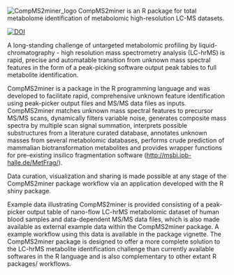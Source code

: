![CompMS2miner_logo](https://raw.githubusercontent.com/WMBEdmands/CompMS2miner/master/inst/shiny-apps/compMS2explorer/www/CompMS2minerLogo.png?token=AEhLqFJ1XT2XEii5PHex0YBQQiGJ4gLDks5XdHu0wA%3D%3D)
CompMS2miner is an R package for total metabolome identification of metabolomic high-resolution LC-MS datasets.

[![DOI](https://zenodo.org/badge/21719/WMBEdmands/CompMS2miner.svg)](https://zenodo.org/badge/latestdoi/21719/WMBEdmands/CompMS2miner)

A long-standing challenge of untargeted metabolomic profiling by liquid-chromatography - high resolution mass spectrometry analysis (LC-hrMS) is rapid, precise and automatable transition from unknown mass spectral features in the form of a peak-picking software output peak tables to full metabolite identification.

CompMS2miner is a package in the R programming language and was developed to facilitate rapid, comprehensive unknown feature identification using peak-picker output files and MS/MS data files as inputs. CompMS2miner matches unknown mass spectral features to precursor MS/MS scans, dynamically filters variable noise, generates composite mass spectra by multiple scan signal summation, interprets possible substructures from a literature curated database, annotates unknown masses from several metabolomic databases, performs crude prediction of mammalian biotransformation metabolites and provides wrapper functions for pre-existing insilico fragmentation software (http://msbi.ipb-halle.de/MetFrag/).

Data curation, visualization and sharing is made possible at any stage of the CompMS2miner package workflow via an application developed with the R shiny package.

Example data illustrating CompMS2miner is provided consisting of a peak-picker output table of nano-flow LC-hrMS metabolomic dataset of human blood samples and data-dependent MS/MS data files, which is also made available as external example data within the CompMS2miner package. A example workflow using this data is available in the package vignette. The CompMS2miner package is designed to offer a more complete solution to the LC-hrMS metabolite identification challenge than currently available softwares in the R language and is also complementary to other extant R packages/ workflows.
